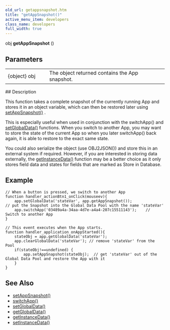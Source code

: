 ```yaml
---
old_url: getappsnapshot.htm
title: "getAppSnapshot()"
active_menu_item: developers
class_name: developers
full_width: true
---
```



obj **getAppSnapshot** ()

## Parameters

<table>
<tr>
<td width="134">
{object} obj

</td>
<td width="20">
</td>
<td width="750">
The object returned contains the App snapshot.

</td>
</tr>
</table>
## Description

This function takes a complete snapshot of the currently running App and stores it in an object variable, which can then be restored later using [setAppSnapshot()](/developers/documentation/scripting-apis/client-api/app-functions/setappsnapshot) .

This is especially useful when used in conjunction with the switchApp() and [setGlobalData()](/developers/documentation/scripting-apis/client-api/global-data-pool-functions/setglobaldata) functions. When you switch to another App, you may want to store the state of the current App so when you later switchApp() back again, it is able to restore to the exact same state.

You could also serialize the object (use OBJ2JSON()) and store this in an external system if required. However, if you are interested in storing data externally, the [getInstanceData()](/developers/documentation/scripting-apis/client-api/instance-data-functions/getinstancedata) function may be a better choice as it only stores field data and states for fields that are marked as Store in Database.

## Example

    // When a button is pressed, we switch to another App
    function handler_actionBtn1_onClick(mouseev){
        app.setGlobalData('stateVar', app.getAppSnapshot());                  // put the Snapshot into the Global Data Pool with the name 'stateVar'
        app.switchApp('03489a4a-34aa-4d7e-a4a4-207c15511143');    // Switch to another App
    }
     
    // This event executes when the App starts. 
    function handler_application_onAppStarted(){
        stateObj = app.getGlobalData('stateVar');
        app.clearGlobalData('stateVar'); // remove 'stateVar' from the Pool
        if(stateObj!==undefined) {
            app.setAppSnapshot(stateObj);  // get 'stateVar' out of the Global Data Pool and restore the App with it
        }
    }
   

## See Also

 - [setAppSnapshot()](/developers/documentation/scripting-apis/client-api/app-functions/setappsnapshot)
 - [switchApp()](/developers/documentation/scripting-apis/client-api/app-functions/switchapp)
 - [setGlobalData()](/developers/documentation/scripting-apis/client-api/global-data-pool-functions/setglobaldata)
 - [getGlobalData()](/developers/documentation/scripting-apis/client-api/global-data-pool-functions/getglobaldata)
 - [getInstanceData()](/developers/documentation/scripting-apis/client-api/instance-data-functions/getinstancedata)
 - [setInstanceData()](/developers/documentation/scripting-apis/client-api/instance-data-functions/setinstancedata)

